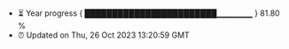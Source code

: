 - ⏳ Year progress { ████████████████████████▁▁▁▁▁▁ } 81.80 %
- ⏰ Updated on Thu, 26 Oct 2023 13:20:59 GMT

